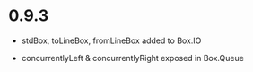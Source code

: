 0.9.3
===
* stdBox, toLineBox, fromLineBox added to Box.IO

* concurrentlyLeft & concurrentlyRight exposed in Box.Queue

